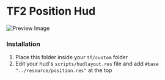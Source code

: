 # TF2 Position Hud

![Preview Image](https://user-images.githubusercontent.com/13366049/226967304-4171d141-1e14-497b-996e-42849d9595c4.png)

### Installation
1. Place this folder inside your `tf/custom` folder
2. Edit your hud's `scripts/hudlayout.res` file and add `#base "../resource/position.res"` at the top
